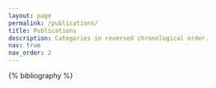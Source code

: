 ```yaml
---
layout: page
permalink: /publications/
title: Publications
description: Categories in reversed chronological order.
nav: true
nav_order: 2
---
```


<!-- _pages/publications.md -->
<div class="publications">

{% bibliography %}

</div>
